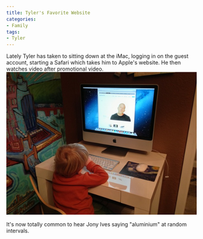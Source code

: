 ```yaml
---
title: Tyler's Favorite Website
categories:
- Family
tags:
- Tyler
---
```


Lately Tyler has taken to sitting down at the iMac, logging in on the guest account, starting a Safari which takes him to Apple's website. He then watches video after promotional video.
![](/assets/posts/2013/1359338349.jpg)

It's now totally common to hear Jony Ives saying "aluminium" at random intervals.
